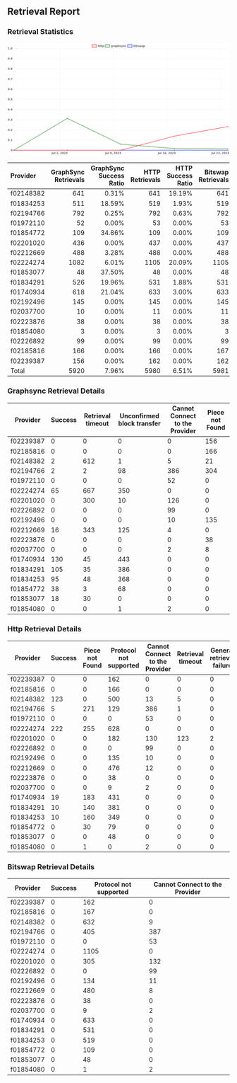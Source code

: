 ## Retrieval Report
### Retrieval Statistics
<img src="https://raw.githubusercontent.com/data-preservation-programs/filplus-checker-assets/main/filecoin-project/filecoin-plus-large-datasets/issues/2050/1690170794310.png"/>

| Provider  | GraphSync Retrievals | GraphSync Success Ratio | HTTP Retrievals | HTTP Success Ratio | Bitswap Retrievals | Bitswap Success Ratio |
| :-------- | -------------------: | ----------------------: | --------------: | -----------------: | -----------------: | --------------------: |
| f02148382 |                  641 |                   0.31% |             641 |             19.19% |                641 |                 0.00% |
| f01834253 |                  511 |                  18.59% |             519 |              1.93% |                519 |                 0.00% |
| f02194766 |                  792 |                   0.25% |             792 |              0.63% |                792 |                 0.00% |
| f01972110 |                   52 |                   0.00% |              53 |              0.00% |                 53 |                 0.00% |
| f01854772 |                  109 |                  34.86% |             109 |              0.00% |                109 |                 0.00% |
| f02201020 |                  436 |                   0.00% |             437 |              0.00% |                437 |                 0.00% |
| f02212669 |                  488 |                   3.28% |             488 |              0.00% |                488 |                 0.00% |
| f02224274 |                 1082 |                   6.01% |            1105 |             20.09% |               1105 |                 0.00% |
| f01853077 |                   48 |                  37.50% |              48 |              0.00% |                 48 |                 0.00% |
| f01834291 |                  526 |                  19.96% |             531 |              1.88% |                531 |                 0.00% |
| f01740934 |                  618 |                  21.04% |             633 |              3.00% |                633 |                 0.00% |
| f02192496 |                  145 |                   0.00% |             145 |              0.00% |                145 |                 0.00% |
| f02037700 |                   10 |                   0.00% |              11 |              0.00% |                 11 |                 0.00% |
| f02223876 |                   38 |                   0.00% |              38 |              0.00% |                 38 |                 0.00% |
| f01854080 |                    3 |                   0.00% |               3 |              0.00% |                  3 |                 0.00% |
| f02226892 |                   99 |                   0.00% |              99 |              0.00% |                 99 |                 0.00% |
| f02185816 |                  166 |                   0.00% |             166 |              0.00% |                167 |                 0.00% |
| f02239387 |                  156 |                   0.00% |             162 |              0.00% |                162 |                 0.00% |
| Total     |                 5920 |                   7.96% |            5980 |              6.51% |               5981 |                 0.00% |

### Graphsync Retrieval Details
| Provider  | Success | Retrieval timeout | Unconfirmed block transfer | Cannot Connect to the Provider | Piece not Found |
| --------- | ------- | ----------------- | -------------------------- | ------------------------------ | --------------- |
| f02239387 | 0       | 0                 | 0                          | 0                              | 156             |
| f02185816 | 0       | 0                 | 0                          | 0                              | 166             |
| f02148382 | 2       | 612               | 1                          | 5                              | 21              |
| f02194766 | 2       | 2                 | 98                         | 386                            | 304             |
| f01972110 | 0       | 0                 | 0                          | 52                             | 0               |
| f02224274 | 65      | 667               | 350                        | 0                              | 0               |
| f02201020 | 0       | 300               | 10                         | 126                            | 0               |
| f02226892 | 0       | 0                 | 0                          | 99                             | 0               |
| f02192496 | 0       | 0                 | 0                          | 10                             | 135             |
| f02212669 | 16      | 343               | 125                        | 4                              | 0               |
| f02223876 | 0       | 0                 | 0                          | 0                              | 38              |
| f02037700 | 0       | 0                 | 0                          | 2                              | 8               |
| f01740934 | 130     | 45                | 443                        | 0                              | 0               |
| f01834291 | 105     | 35                | 386                        | 0                              | 0               |
| f01834253 | 95      | 48                | 368                        | 0                              | 0               |
| f01854772 | 38      | 3                 | 68                         | 0                              | 0               |
| f01853077 | 18      | 30                | 0                          | 0                              | 0               |
| f01854080 | 0       | 0                 | 1                          | 2                              | 0               |

### Http Retrieval Details
| Provider  | Success | Piece not Found | Protocol not supported | Cannot Connect to the Provider | Retrieval timeout | General retrieval failure |
| --------- | ------- | --------------- | ---------------------- | ------------------------------ | ----------------- | ------------------------- |
| f02239387 | 0       | 0               | 162                    | 0                              | 0                 | 0                         |
| f02185816 | 0       | 0               | 166                    | 0                              | 0                 | 0                         |
| f02148382 | 123     | 0               | 500                    | 13                             | 5                 | 0                         |
| f02194766 | 5       | 271             | 129                    | 386                            | 1                 | 0                         |
| f01972110 | 0       | 0               | 0                      | 53                             | 0                 | 0                         |
| f02224274 | 222     | 255             | 628                    | 0                              | 0                 | 0                         |
| f02201020 | 0       | 0               | 182                    | 130                            | 123               | 2                         |
| f02226892 | 0       | 0               | 0                      | 99                             | 0                 | 0                         |
| f02192496 | 0       | 0               | 135                    | 10                             | 0                 | 0                         |
| f02212669 | 0       | 0               | 476                    | 12                             | 0                 | 0                         |
| f02223876 | 0       | 0               | 38                     | 0                              | 0                 | 0                         |
| f02037700 | 0       | 0               | 9                      | 2                              | 0                 | 0                         |
| f01740934 | 19      | 183             | 431                    | 0                              | 0                 | 0                         |
| f01834291 | 10      | 140             | 381                    | 0                              | 0                 | 0                         |
| f01834253 | 10      | 160             | 349                    | 0                              | 0                 | 0                         |
| f01854772 | 0       | 30              | 79                     | 0                              | 0                 | 0                         |
| f01853077 | 0       | 0               | 48                     | 0                              | 0                 | 0                         |
| f01854080 | 0       | 1               | 0                      | 2                              | 0                 | 0                         |

### Bitswap Retrieval Details
| Provider  | Success | Protocol not supported | Cannot Connect to the Provider |
| --------- | ------- | ---------------------- | ------------------------------ |
| f02239387 | 0       | 162                    | 0                              |
| f02185816 | 0       | 167                    | 0                              |
| f02148382 | 0       | 632                    | 9                              |
| f02194766 | 0       | 405                    | 387                            |
| f01972110 | 0       | 0                      | 53                             |
| f02224274 | 0       | 1105                   | 0                              |
| f02201020 | 0       | 305                    | 132                            |
| f02226892 | 0       | 0                      | 99                             |
| f02192496 | 0       | 134                    | 11                             |
| f02212669 | 0       | 480                    | 8                              |
| f02223876 | 0       | 38                     | 0                              |
| f02037700 | 0       | 9                      | 2                              |
| f01740934 | 0       | 633                    | 0                              |
| f01834291 | 0       | 531                    | 0                              |
| f01834253 | 0       | 519                    | 0                              |
| f01854772 | 0       | 109                    | 0                              |
| f01853077 | 0       | 48                     | 0                              |
| f01854080 | 0       | 1                      | 2                              |
